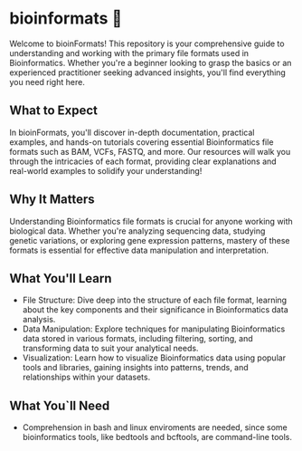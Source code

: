 # bioinformats :floppy_disk:

Welcome to bioinFormats! This repository is your comprehensive guide to understanding and working with the primary file formats used in Bioinformatics. Whether you're a beginner looking to grasp the basics or an experienced practitioner seeking advanced insights, you'll find everything you need right here.

## What to Expect
In bioinFormats, you'll discover in-depth documentation, practical examples, and hands-on tutorials covering essential Bioinformatics file formats such as BAM, VCFs, FASTQ, and more. Our resources will walk you through the intricacies of each format, providing clear explanations and real-world examples to solidify your understanding!

## Why It Matters
Understanding Bioinformatics file formats is crucial for anyone working with biological data. Whether you're analyzing sequencing data, studying genetic variations, or exploring gene expression patterns, mastery of these formats is essential for effective data manipulation and interpretation.

## What You'll Learn
- File Structure: Dive deep into the structure of each file format, learning about the key components and their significance in Bioinformatics data analysis.
- Data Manipulation: Explore techniques for manipulating Bioinformatics data stored in various formats, including filtering, sorting, and transforming data to suit your analytical needs.
- Visualization: Learn how to visualize Bioinformatics data using popular tools and libraries, gaining insights into patterns, trends, and relationships within your datasets.

## What You`ll Need
* Comprehension in bash and linux enviroments are needed, since some bioinformatics tools, like bedtools and bcftools, are command-line tools.



